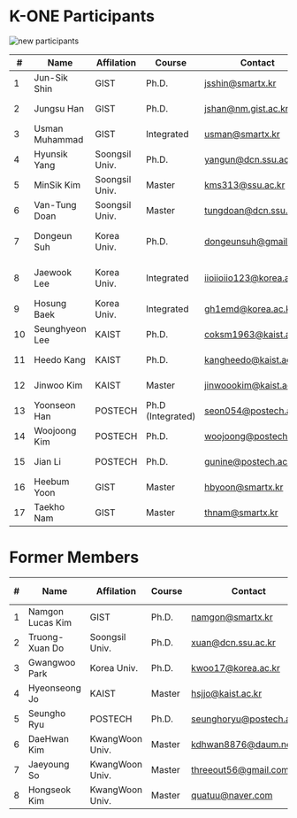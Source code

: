 # K-ONE Participants


![new participants](https://github.com/K-OpenNet/Main/blob/master/images/K-ONE_Participants_New.png)


\# | Name      | Affilation | Course | Contact | Developed S/W | Period
----|----------|------------|--------|---------|---------------|-------
1| Jun-Sik Shin | GIST | Ph.D. | jsshin@smartx.kr  | [OpenStack-OvN](https://github.com/K-OpenNet/OpenStack-OvN) | 15.06-Current
2| Jungsu Han | GIST | Ph.D. | jshan@nm.gist.ac.kr | [OpenStack-MultiView](https://github.com/K-OpenNet/OpenStack-MultiView) | 15.06-Current
3| Usman Muhammad | GIST | Integrated | usman@smartx.kr |  [OpenStack-MultiView](https://github.com/K-OpenNet/OpenStack-MultiView) | 16.06-Current
4| Hyunsik Yang | Soongsil Univ. | Ph.D.| yangun@dcn.ssu.ac.kr |[OPNFV-HealthMon](https://github.com/K-OpenNet/OPNFV-HealthMon) <br>[OPNFV-portscanning](https://github.com/K-OpenNet/OPNFV-portscanning)| 15.06-Current 
5| MinSik Kim | Soongsil Univ. | Master | kms313@ssu.ac.kr | [OPNFV-Cluster](https://github.com/K-OpenNet/OPNFV-Cluster) <br>[OPNFV-StateMon](https://github.com/K-OpenNet/OPNFV-StateMon)| 15.06-Current 
6| Van-Tung Doan | Soongsil Univ. | Master | tungdoan@dcn.ssu.ac.kr | [OPNFV-Alarm](https://github.com/K-OpenNet/OPNFV-Alarm) | 16.06-Current 
7| Dongeun Suh | Korea Univ. | Ph.D. | dongeunsuh@gmail.com | [ODL-OPNFV-LoadPathAwareSFscheduler(API)](https://github.com/K-OpenNet/ODL-OPNFV-LoadPathAwareSFschedulerAPI) <br>[OPNFV-ODL-IFG](https://github.com/K-OpenNet/OPNFV-ODL-IFG) | 15.06-Current 
8| Jaewook Lee | Korea Univ. | Integrated | iioiioiio123@korea.ac.kr | [ODL-OPNFV-LoadPathAwareSFscheduler(TEST)](https://github.com/K-OpenNet/ODL-OPNFV-LoadPathAwareSFschedulerTest) <br>[OPNFV-ODL-IFG](https://github.com/K-OpenNet/OPNFV-ODL-IFG) | 15.06-Current 
9| Hosung Baek| Korea Univ. | Integrated | gh1emd@korea.ac.kr | [OPNFV-ODL-IFG](https://github.com/K-OpenNet/OPNFV-ODL-IFG) | 15.06-Current 
10| Seunghyeon Lee | KAIST | Ph.D. |coksm1963@kaist.ac.kr | [ONOS-ApSM](https://github.com/K-OpenNet/ONOS-ApSM) | 15.06-Current 
11| Heedo Kang | KAIST | Ph.D. |kangheedo@kaist.ac.kr | [ONOS-SSM](https://github.com/K-OpenNet/ONOS-SSM) | 16.01-Current 
12| Jinwoo Kim | KAIST | Master |jinwoookim@kaist.ac.kr | [ONOS-SMoV](https://github.com/K-OpenNet/ONOS-SMoV) | 15.06-Current 
13| Yoonseon Han | POSTECH | Ph.D (Integrated)| seon054@postech.ac.kr | [ONOS-LISP(MGMT Plane)](https://github.com/K-OpenNet/ONOS-LISP-Management-Plane)| 15.06-Current 
14| Woojoong Kim | POSTECH | Ph.D. |woojoong@postech.ac.kr | [ONOS-MAS-Man](https://github.com/K-OpenNet/ONOS-MAS-Man) |15.06-Current 
15| Jian Li | POSTECH | Ph.D. |gunine@postech.ac.kr | [ONOS-LISP(Control Plane)](https://github.com/K-OpenNet/ONOS-LISP-Control-Plane) | 16.06-Current 
16| Heebum Yoon | GIST | Master | hbyoon@smartx.kr | [ONOS-IoTCon](https://github.com/K-OpenNet/ONOS-IoTCon) | 16.06-Current 
17| Taekho Nam | GIST | Master| thnam@smartx.kr | [ONOS-IoTCon](https://github.com/K-OpenNet/ONOS-IoTCon) | 16.06-Current


# Former Members
\# | Name      | Affilation | Course | Contact | Developed S/W | Period
----|----------|------------|--------|---------|---------------|-------
1| Namgon Lucas Kim | GIST | Ph.D. | namgon@smartx.kr | [OpenStack-Mesos](https://github.com/K-OpenNet/OpenStack-Mesos) | 15.06-16.06
2| Truong-Xuan Do | Soongsil Univ. | Ph.D. | xuan@dcn.ssu.ac.kr | [OPNFV-Cluster](https://github.com/K-OpenNet/OPNFV-Cluster) | 15.06-16.06
3| Gwangwoo Park | Korea Univ. | Ph.D. | kwoo17@korea.ac.kr | - | 15.06-15.11 
4| Hyeonseong Jo | KAIST | Master | hsjjo@kaist.ac.kr | - | 15.06-15.11
5| Seungho Ryu | POSTECH | Ph.D. | seunghoryu@postech.ac.kr | [ONOS-LISP](https://github.com/K-OpenNet/ONOS-LISP) | 15.06-16.06
6| DaeHwan Kim | KwangWoon Univ. | Master | kdhwan8876@daum.net | [ONOS-IoTCon](https://github.com/K-OpenNet/ONOS-IoTCon) |15.06-16.02 
7| Jaeyoung So | KwangWoon Univ. | Master | threeout56@gmail.com | [ONOS-IoTCon](https://github.com/K-OpenNet/ONOS-IoTCon) |15.06-16.06 
8| Hongseok Kim | KwangWoon Univ. | Master | quatuu@naver.com |[ONOS-IoTPro](https://github.com/K-OpenNet/ONOS-IoTPro) |15.06-16.06


